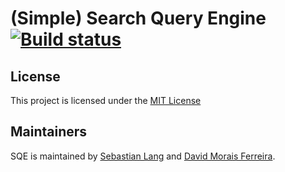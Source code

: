  (Simple) Search Query Engine [![Build status](https://ci.appveyor.com/api/projects/status/08nfnb02rvo9syx7/branch/develop?svg=true)](https://ci.appveyor.com/project/larais/sqe/branch/develop)
==================


## License
This project is licensed under the [MIT License](LICENSE)

## Maintainers
SQE is maintained by [Sebastian Lang](https://github.com/SebastianLng) and [David Morais Ferreira](https://github.com/DavidMoraisFerreira).
